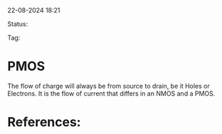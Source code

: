 22-08-2024 18:21

Status:

Tag:


# PMOS

The flow of charge will always be from source to drain, be it Holes or Electrons. It is the flow of current that differs in an NMOS and a PMOS.
 










# References:

